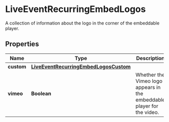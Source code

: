 

# LiveEventRecurringEmbedLogos

A collection of information about the logo in the corner of the embeddable player.

## Properties

| Name | Type | Description | Notes |
|------------ | ------------- | ------------- | -------------|
|**custom** | [**LiveEventRecurringEmbedLogosCustom**](LiveEventRecurringEmbedLogosCustom.md) |  |  |
|**vimeo** | **Boolean** | Whether the Vimeo logo appears in the embeddable player for the video. |  |



